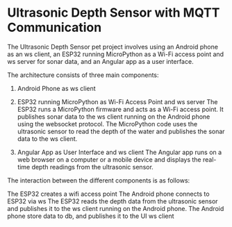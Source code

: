 # Ultrasonic Depth Sensor with MQTT Communication
The Ultrasonic Depth Sensor pet project involves using an Android phone as an ws client, an ESP32 running MicroPython as a Wi-Fi access point and ws server for sonar data, and an Angular app as a user interface.

The architecture consists of three main components:

1. Android Phone as ws client

2. ESP32 running MicroPython as Wi-Fi Access Point and ws server
The ESP32 runs a MicroPython firmware and acts as a Wi-Fi access point. It publishes sonar data to the ws client running on the Android phone using the websocket protocol. The MicroPython code uses the ultrasonic sensor to read the depth of the water and publishes the sonar data to the ws client.

3. Angular App as User Interface and ws client
The Angular app runs on a web browser on a computer or a mobile device and displays the real-time depth readings from the ultrasonic sensor.

The interaction between the different components is as follows:

The ESP32 creates a wifi access point
The Android phone connects to ESP32 via ws
The ESP32 reads the depth data from the ultrasonic sensor and publishes it to the ws client running on the Android phone.
The Android phone store data to db, and publishes it to the UI ws client

